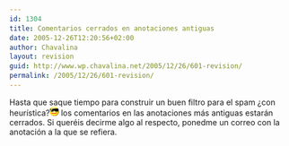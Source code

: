 ```yaml
---
id: 1304
title: Comentarios cerrados en anotaciones antiguas
date: 2005-12-26T12:20:56+02:00
author: Chavalina
layout: revision
guid: http://www.wp.chavalina.net/2005/12/26/601-revision/
permalink: /2005/12/26/601-revision/
---
```

Hasta que saque tiempo para construir un buen filtro para el spam &iquest;con heur&iacute;stica?![gafas](/imagenes/emoticonos/gafas.gif) los comentarios en las anotaciones más antiguas estarán cerrados. Si queréis decirme algo al respecto, ponedme un correo con la anotación a la que se refiera.